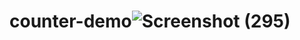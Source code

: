 # counter-demo![Screenshot (295)](https://user-images.githubusercontent.com/95164037/221624163-dff01086-0885-4c2e-81aa-742ac02f8be5.png)
